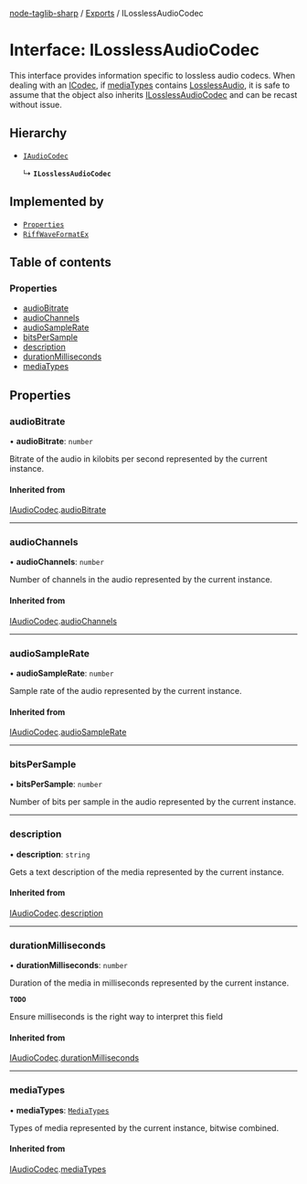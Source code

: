 [node-taglib-sharp](../README.md) / [Exports](../modules.md) / ILosslessAudioCodec

# Interface: ILosslessAudioCodec

This interface provides information specific to lossless audio codecs.
When dealing with an [ICodec](ICodec.md), if [mediaTypes](ICodec.md#mediatypes) contains
[LosslessAudio](../enums/MediaTypes.md#losslessaudio), it is safe to assume that the object also inherits
[ILosslessAudioCodec](ILosslessAudioCodec.md) and can be recast without issue.

## Hierarchy

- [`IAudioCodec`](IAudioCodec.md)

  ↳ **`ILosslessAudioCodec`**

## Implemented by

- [`Properties`](../classes/Properties.md)
- [`RiffWaveFormatEx`](../classes/RiffWaveFormatEx.md)

## Table of contents

### Properties

- [audioBitrate](ILosslessAudioCodec.md#audiobitrate)
- [audioChannels](ILosslessAudioCodec.md#audiochannels)
- [audioSampleRate](ILosslessAudioCodec.md#audiosamplerate)
- [bitsPerSample](ILosslessAudioCodec.md#bitspersample)
- [description](ILosslessAudioCodec.md#description)
- [durationMilliseconds](ILosslessAudioCodec.md#durationmilliseconds)
- [mediaTypes](ILosslessAudioCodec.md#mediatypes)

## Properties

### audioBitrate

• **audioBitrate**: `number`

Bitrate of the audio in kilobits per second represented by the current instance.

#### Inherited from

[IAudioCodec](IAudioCodec.md).[audioBitrate](IAudioCodec.md#audiobitrate)

___

### audioChannels

• **audioChannels**: `number`

Number of channels in the audio represented by the current instance.

#### Inherited from

[IAudioCodec](IAudioCodec.md).[audioChannels](IAudioCodec.md#audiochannels)

___

### audioSampleRate

• **audioSampleRate**: `number`

Sample rate of the audio represented by the current instance.

#### Inherited from

[IAudioCodec](IAudioCodec.md).[audioSampleRate](IAudioCodec.md#audiosamplerate)

___

### bitsPerSample

• **bitsPerSample**: `number`

Number of bits per sample in the audio represented by the current instance.

___

### description

• **description**: `string`

Gets a text description of the media represented by the current instance.

#### Inherited from

[IAudioCodec](IAudioCodec.md).[description](IAudioCodec.md#description)

___

### durationMilliseconds

• **durationMilliseconds**: `number`

Duration of the media in milliseconds represented by the current instance.

**`TODO`**

Ensure milliseconds is the right way to interpret this field

#### Inherited from

[IAudioCodec](IAudioCodec.md).[durationMilliseconds](IAudioCodec.md#durationmilliseconds)

___

### mediaTypes

• **mediaTypes**: [`MediaTypes`](../enums/MediaTypes.md)

Types of media represented by the current instance, bitwise combined.

#### Inherited from

[IAudioCodec](IAudioCodec.md).[mediaTypes](IAudioCodec.md#mediatypes)

